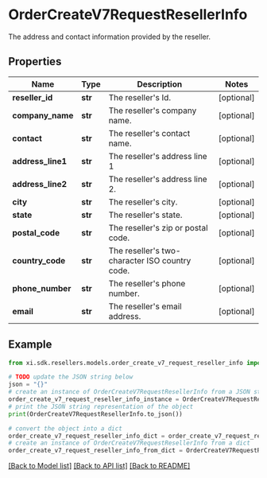 # OrderCreateV7RequestResellerInfo

The address and contact information provided by the reseller.

## Properties

Name | Type | Description | Notes
------------ | ------------- | ------------- | -------------
**reseller_id** | **str** | The reseller&#39;s Id. | [optional] 
**company_name** | **str** | The reseller&#39;s company name. | [optional] 
**contact** | **str** | The reseller&#39;s contact name. | [optional] 
**address_line1** | **str** | The reseller&#39;s address line 1 | [optional] 
**address_line2** | **str** | The reseller&#39;s address line 2. | [optional] 
**city** | **str** | The reseller&#39;s city. | [optional] 
**state** | **str** | The reseller&#39;s state. | [optional] 
**postal_code** | **str** | The reseller&#39;s zip or postal code. | [optional] 
**country_code** | **str** | The reseller&#39;s two-character ISO country code. | [optional] 
**phone_number** | **str** | The reseller&#39;s phone number. | [optional] 
**email** | **str** | The reseller&#39;s email address. | [optional] 

## Example

```python
from xi.sdk.resellers.models.order_create_v7_request_reseller_info import OrderCreateV7RequestResellerInfo

# TODO update the JSON string below
json = "{}"
# create an instance of OrderCreateV7RequestResellerInfo from a JSON string
order_create_v7_request_reseller_info_instance = OrderCreateV7RequestResellerInfo.from_json(json)
# print the JSON string representation of the object
print(OrderCreateV7RequestResellerInfo.to_json())

# convert the object into a dict
order_create_v7_request_reseller_info_dict = order_create_v7_request_reseller_info_instance.to_dict()
# create an instance of OrderCreateV7RequestResellerInfo from a dict
order_create_v7_request_reseller_info_from_dict = OrderCreateV7RequestResellerInfo.from_dict(order_create_v7_request_reseller_info_dict)
```
[[Back to Model list]](../README.md#documentation-for-models) [[Back to API list]](../README.md#documentation-for-api-endpoints) [[Back to README]](../README.md)



